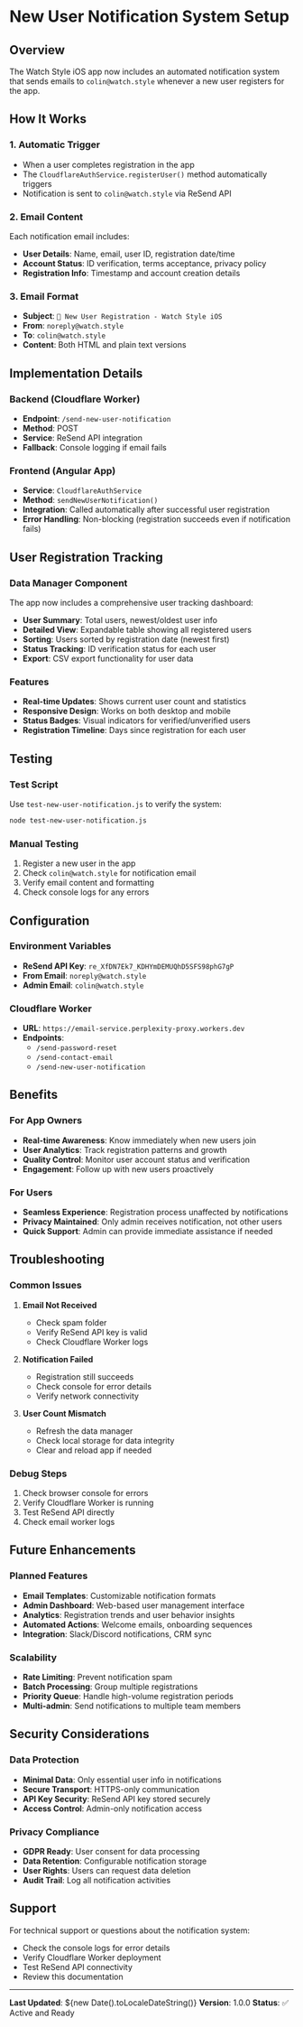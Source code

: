 # New User Notification System Setup

## Overview

The Watch Style iOS app now includes an automated notification system that sends emails to `colin@watch.style` whenever a new user registers for the app.

## How It Works

### 1. **Automatic Trigger**
- When a user completes registration in the app
- The `CloudflareAuthService.registerUser()` method automatically triggers
- Notification is sent to `colin@watch.style` via ReSend API

### 2. **Email Content**
Each notification email includes:
- **User Details**: Name, email, user ID, registration date/time
- **Account Status**: ID verification, terms acceptance, privacy policy
- **Registration Info**: Timestamp and account creation details

### 3. **Email Format**
- **Subject**: `🎉 New User Registration - Watch Style iOS`
- **From**: `noreply@watch.style`
- **To**: `colin@watch.style`
- **Content**: Both HTML and plain text versions

## Implementation Details

### Backend (Cloudflare Worker)
- **Endpoint**: `/send-new-user-notification`
- **Method**: POST
- **Service**: ReSend API integration
- **Fallback**: Console logging if email fails

### Frontend (Angular App)
- **Service**: `CloudflareAuthService`
- **Method**: `sendNewUserNotification()`
- **Integration**: Called automatically after successful user registration
- **Error Handling**: Non-blocking (registration succeeds even if notification fails)

## User Registration Tracking

### Data Manager Component
The app now includes a comprehensive user tracking dashboard:

- **User Summary**: Total users, newest/oldest user info
- **Detailed View**: Expandable table showing all registered users
- **Sorting**: Users sorted by registration date (newest first)
- **Status Tracking**: ID verification status for each user
- **Export**: CSV export functionality for user data

### Features
- **Real-time Updates**: Shows current user count and statistics
- **Responsive Design**: Works on both desktop and mobile
- **Status Badges**: Visual indicators for verified/unverified users
- **Registration Timeline**: Days since registration for each user

## Testing

### Test Script
Use `test-new-user-notification.js` to verify the system:

```bash
node test-new-user-notification.js
```

### Manual Testing
1. Register a new user in the app
2. Check `colin@watch.style` for notification email
3. Verify email content and formatting
4. Check console logs for any errors

## Configuration

### Environment Variables
- **ReSend API Key**: `re_XfDN7Ek7_KDHYmDEMUQhD5SFS98phG7gP`
- **From Email**: `noreply@watch.style`
- **Admin Email**: `colin@watch.style`

### Cloudflare Worker
- **URL**: `https://email-service.perplexity-proxy.workers.dev`
- **Endpoints**: 
  - `/send-password-reset`
  - `/send-contact-email`
  - `/send-new-user-notification`

## Benefits

### For App Owners
- **Real-time Awareness**: Know immediately when new users join
- **User Analytics**: Track registration patterns and growth
- **Quality Control**: Monitor user account status and verification
- **Engagement**: Follow up with new users proactively

### For Users
- **Seamless Experience**: Registration process unaffected by notifications
- **Privacy Maintained**: Only admin receives notification, not other users
- **Quick Support**: Admin can provide immediate assistance if needed

## Troubleshooting

### Common Issues
1. **Email Not Received**
   - Check spam folder
   - Verify ReSend API key is valid
   - Check Cloudflare Worker logs

2. **Notification Failed**
   - Registration still succeeds
   - Check console for error details
   - Verify network connectivity

3. **User Count Mismatch**
   - Refresh the data manager
   - Check local storage for data integrity
   - Clear and reload app if needed

### Debug Steps
1. Check browser console for errors
2. Verify Cloudflare Worker is running
3. Test ReSend API directly
4. Check email worker logs

## Future Enhancements

### Planned Features
- **Email Templates**: Customizable notification formats
- **Admin Dashboard**: Web-based user management interface
- **Analytics**: Registration trends and user behavior insights
- **Automated Actions**: Welcome emails, onboarding sequences
- **Integration**: Slack/Discord notifications, CRM sync

### Scalability
- **Rate Limiting**: Prevent notification spam
- **Batch Processing**: Group multiple registrations
- **Priority Queue**: Handle high-volume registration periods
- **Multi-admin**: Send notifications to multiple team members

## Security Considerations

### Data Protection
- **Minimal Data**: Only essential user info in notifications
- **Secure Transport**: HTTPS-only communication
- **API Key Security**: ReSend API key stored securely
- **Access Control**: Admin-only notification access

### Privacy Compliance
- **GDPR Ready**: User consent for data processing
- **Data Retention**: Configurable notification storage
- **User Rights**: Users can request data deletion
- **Audit Trail**: Log all notification activities

## Support

For technical support or questions about the notification system:
- Check the console logs for error details
- Verify Cloudflare Worker deployment
- Test ReSend API connectivity
- Review this documentation

---

**Last Updated**: ${new Date().toLocaleDateString()}
**Version**: 1.0.0
**Status**: ✅ Active and Ready
